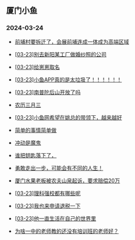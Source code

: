 ## 厦门小鱼 
### 2024-03-24

+ [前埔村要拆迁了，会展前埔连成一体成为高端区域](http://bbs.xmfish.com/read-htm-tid-18164618.html)

+ [[03-23]别去新阳某工厂做婚纱照的公司](http://bbs.xmfish.com/read-htm-tid-18164608.html)

+ [[03-23]给崽崽取名](http://bbs.xmfish.com/read-htm-tid-18164598.html)

+ [[03-23]小鱼APP真的是太垃圾了！！！！！！](http://bbs.xmfish.com/read-htm-tid-18164616.html)

+ [[03-23]南普陀后山开放了吗](http://bbs.xmfish.com/read-htm-tid-18164614.html)

+ [农历三月三](http://bbs.xmfish.com/read-htm-tid-18164687.html)

+ [[03-23]小鱼网希望在姚总的带领下，越来越好](http://bbs.xmfish.com/read-htm-tid-18164714.html)

+ [简单的事情简单做](http://bbs.xmfish.com/read-htm-tid-18164628.html)

+ [冲动是魔鬼](http://bbs.xmfish.com/read-htm-tid-18164667.html)

+ [谁把钥匙落下了，](http://bbs.xmfish.com/read-htm-tid-18164710.html)

+ [勇敢走出一步，可能会有不同的人生！](http://bbs.xmfish.com/read-htm-tid-18164591.html)

+ [厦门水果老板被农夫山泉起诉，要求赔偿20万](http://bbs.xmfish.com/read-htm-tid-18164669.html)

+ [[03-23]理科强校都有哪些呢](http://bbs.xmfish.com/read-htm-tid-18164801.html)

+ [[03-23]我也来申请退税一下](http://bbs.xmfish.com/read-htm-tid-18164593.html)

+ [[03-23]他一直生活在自己的世界里](http://bbs.xmfish.com/read-htm-tid-18164771.html)

+ [为啥一中的老师教的还没有培训班的老师好？](http://bbs.xmfish.com/read-htm-tid-18164809.html)

